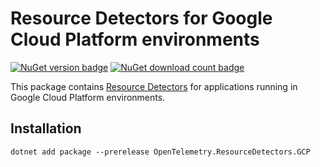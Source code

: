 # Resource Detectors for Google Cloud Platform environments

[![NuGet version badge](https://img.shields.io/nuget/v/OpenTelemetry.ResourceDetectors.GCP)](https://www.nuget.org/packages/OpenTelemetry.ResourceDetectors.GCP)
[![NuGet download count badge](https://img.shields.io/nuget/dt/OpenTelemetry.ResourceDetectors.Azure)](https://www.nuget.org/packages/OpenTelemetry.ResourceDetectors.Azure)

This package contains [Resource
Detectors](https://github.com/open-telemetry/opentelemetry-specification/blob/main/specification/resource/sdk.md#detecting-resource-information-from-the-environment)
for applications running in Google Cloud Platform environments.

## Installation

```shell
dotnet add package --prerelease OpenTelemetry.ResourceDetectors.GCP
```
